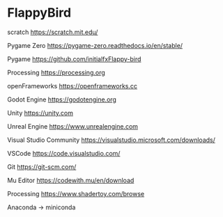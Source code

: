# FlappyBird

scratch
https://scratch.mit.edu/

Pygame Zero
https://pygame-zero.readthedocs.io/en/stable/

Pygame
https://github.com/initialfxFlappy-bird

Processing
https://processing.org

openFrameworks
https://openframeworks.cc

Godot Engine
https://godotengine.org

Unity 
https://unity.com

Unreal Engine
https://www.unrealengine.com

Visual Studio Community
https://visualstudio.microsoft.com/downloads/

VSCode
https://code.visualstudio.com/

Git
https://git-scm.com/

Mu Editor
https://codewith.mu/en/download

Processing
https://www.shadertoy.com/browse

Anaconda -> miniconda

